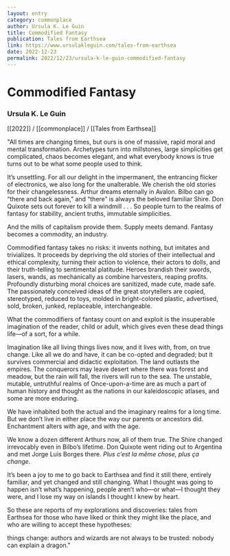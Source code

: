 ```yaml
---
layout: entry
category: commonplace
author: Ursula K. Le Guin
title: Commodified Fantasy
publication: Tales from Earthsea
link: https://www.ursulakleguin.com/tales-from-earthsea
date: 2022-12-23
permalink: 2022/12/23/ursula-k-le-guin-commodified-fantasy
---
```


# Commodified Fantasy

### Ursula K. Le Guin

[[2022]] / [[commonplace]] / [[Tales from Earthsea]]

"All times are changing times, but ours is one of massive, rapid moral and mental transformation. Archetypes turn into millstones, large simplicities get complicated, chaos becomes elegant, and what everybody knows is true turns out to be what some people used to think.

It’s unsettling. For all our delight in the impermanent, the entrancing flicker of electronics, we also long for the unalterable. We cherish the old stories for their changelessness. Arthur dreams eternally in Avalon. Bilbo can go “there and back again,” and “there” is always the beloved familiar Shire. Don Quixote sets out forever to kill a windmill . . . So people turn to the realms of fantasy for stability, ancient truths, immutable simplicities.

And the mills of capitalism provide them. Supply meets demand. Fantasy becomes a commodity, an industry.

Commodified fantasy takes no risks: it invents nothing, but imitates and trivializes. It proceeds by depriving the old stories of their intellectual and ethical complexity, turning their action to violence, their actors to dolls, and their truth-telling to sentimental platitude. Heroes brandish their swords, lasers, wands, as mechanically as combine harvesters, reaping profits. Profoundly disturbing moral choices are sanitized, made cute, made safe. The passionately conceived ideas of the great storytellers are copied, stereotyped, reduced to toys, molded in bright-colored plastic, advertised, sold, broken, junked, replaceable, interchangeable.

What the commodifiers of fantasy count on and exploit is the insuperable imagination of the reader, child or adult, which gives even these dead things life—of a sort, for a while.

Imagination like all living things lives now, and it lives with, from, on true change. Like all we do and have, it can be co-opted and degraded; but it survives commercial and didactic exploitation. The land outlasts the empires. The conquerors may leave desert where there was forest and meadow, but the rain will fall, the rivers will run to the sea. The unstable, mutable, untruthful realms of Once-upon-a-time are as much a part of human history and thought as the nations in our kaleidoscopic atlases, and some are more enduring.

We have inhabited both the actual and the imaginary realms for a long time. But we don’t live in either place the way our parents or ancestors did. Enchantment alters with age, and with the age.

We know a dozen different Arthurs now, all of them true. The Shire changed irrevocably even in Bilbo’s lifetime. Don Quixote went riding out to Argentina and met Jorge Luis Borges there. *Plus c’est la même chose, plus ça change*.

It’s been a joy to me to go back to Earthsea and find it still there, entirely familiar, and yet changed and still changing. What I thought was going to happen isn’t what’s happening, people aren’t who—or what—I thought they were, and I lose my way on islands I thought I knew by heart.

So these are reports of my explorations and discoveries: tales from Earthsea for those who have liked or think they might like the place, and who are willing to accept these hypotheses:

things change: authors and wizards are not always to be trusted: nobody can explain a dragon."
